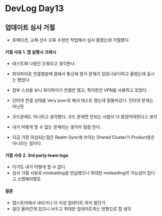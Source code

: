 # DevLog Day13

## 업데이트 심사 거절
- 포메이션, 교체 선수 오류 수정만 작업해서 심사 올렸는데 거절됐다.

#### 거절 사유 1. 앱 실행시 크래시
- 테스트때 나왔던 오류라고 생각한다.
- 와이파이로 연결했을때 잘돼서 통신에 뭔가 문제가 있었나보다하고 올렸는데 출시는 됐었다.

- 첨부 스샷을 보니 와이파이가 연결은 됐고, 특이한건 VPN을 사용하고 있었다.
- 인터넷 연결 상태를 Very poor로 해서 테스트 했는데 잘돌아갔다. 인터넷 문제는 아닌듯

- 코드문제도 아니라고 생각했다. 코드 문제면 안되는 사람이 더 많았어야한다고 생각

- 내가 어떻게 할 수 없는 문제라는 생각이 점점 든다.
- 지금 가장 의심되는점은 Realm Sync에 쓰이는 Shared Cluster가 Product용은 아니라는 점이다.

#### 거절 사유 2. 3rd party team logo
- 이거도 내가 어떻게 할 수 없다.
- 심사 거절 사유로 misleading을 언급했으니 최대한 misleading의 가능성이 없다고 소명해야할듯

#### 결론
- 앱스토어에서 내리거나 더 이상 업데이트 하지 말던가
- 일단 올라간게 있으니 놔두고 최대한 업데이트하는 방향으로 할 생각